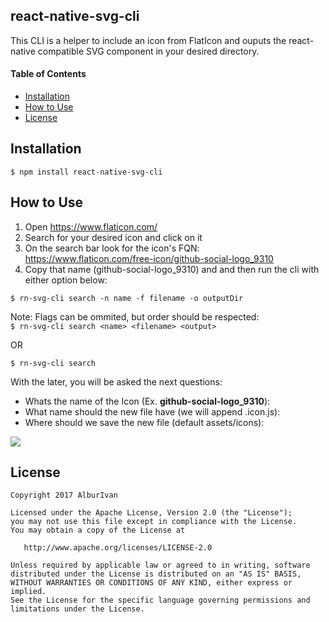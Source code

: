 ## react-native-svg-cli
This CLI is a helper to include an icon from FlatIcon and ouputs the react-native compatible SVG component in your desired directory.


#### Table of Contents

* [Installation](#installation)
* [How to Use](#how-to-use)
* [License](#license)


## Installation

```
$ npm install react-native-svg-cli
```


## How to Use


1. Open https://www.flaticon.com/
2. Search for your desired icon and click on it
3. On the search bar look for the icon's FQN:  https://www.flaticon.com/free-icon/github-social-logo_9310
4. Copy that name (github-social-logo_9310) and and then run the cli with either option below:
```
$ rn-svg-cli search -n name -f filename -o outputDir
```
Note: Flags can be ommited, but order should be respected:  
 ```$ rn-svg-cli search <name> <filename> <output>```

OR
```
$ rn-svg-cli search
```

With the later, you will be asked the next questions:  
  
* Whats the name of the Icon (Ex. **github-social-logo_9310**): 
* What name should the new file have (we will append .icon.js):  
* Where should we save the new file (default assets/icons):  
  


![][cli-demo]


## License

	Copyright 2017 AlburIvan
	
	Licensed under the Apache License, Version 2.0 (the "License");
	you may not use this file except in compliance with the License.
	You may obtain a copy of the License at
	
	   http://www.apache.org/licenses/LICENSE-2.0
	
	Unless required by applicable law or agreed to in writing, software
	distributed under the License is distributed on an "AS IS" BASIS,
	WITHOUT WARRANTIES OR CONDITIONS OF ANY KIND, either express or implied.
	See the License for the specific language governing permissions and
	limitations under the License.



[cli-demo]: https://gif
